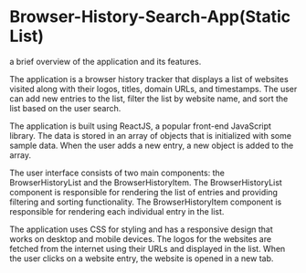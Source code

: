 # Browser-History-Search-App(Static List)
a brief overview of the application and its features.

The application is a browser history tracker that displays a list of websites visited along with their logos, titles, domain URLs, and timestamps. 
The user can add new entries to the list, filter the list by website name, and sort the list based on the user search.

The application is built using ReactJS, a popular front-end JavaScript library. The data is stored in an array of objects that is initialized with some sample data. 
When the user adds a new entry, a new object is added to the array.

The user interface consists of two main components: the BrowserHistoryList and the BrowserHistoryItem. 
The BrowserHistoryList component is responsible for rendering the list of entries and providing filtering and sorting functionality. 
The BrowserHistoryItem component is responsible for rendering each individual entry in the list.

The application uses CSS for styling and has a responsive design that works on desktop and mobile devices. 
The logos for the websites are fetched from the internet using their URLs and displayed in the list. 
When the user clicks on a website entry, the website is opened in a new tab.
